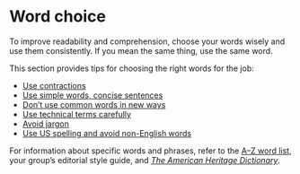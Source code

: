 ﻿# Word choice

To
improve readability and comprehension, choose your words wisely
and use them consistently. If you mean the same thing, use the same
word. 

This section provides tips for choosing the right words for the job:

  - [Use contractions](/style-guide/word-choice/use-contractions)
  - [Use simple words, concise sentences](/style-guide/word-choice/use-simple-words-concise-sentences)
  - [Don’t use common words in new ways](/style-guide/word-choice/dont-use-common-words-in-new-ways)
  - [Use technical terms carefully](/style-guide/word-choice/use-technical-terms-carefully)
  - [Avoid jargon](/style-guide/word-choice/avoid-jargon)
  - [](/style-guide/word-choice/use-us-spelling-avoid-non-english-words)[Use US spelling and avoid non-English words](/style-guide/word-choice/use-us-spelling-avoid-non-english-words)

For information about specific words and phrases, refer to the [A–Z word list](https://worldready.cloudapp.net/Styleguide/Read?id=2700&topicid=25512), your group’s editorial style guide, and [*The American Heritage Dictionary*](https://ahdictionary.com/).
